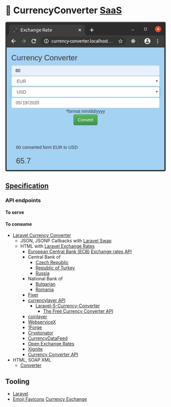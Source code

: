 # 💱 CurrencyConverter [SaaS](https://en.wikipedia.org/wiki/Software_as_a_service)

![currency-converter](./docs/currency-converter.png?raw=true "currency-converter")

## [Specification](https://github.com/noud/CurrencyConverter-SaaS/blob/master/docs/VCN_Development_-_Assignment.pdf)

### API endpoints

#### To serve

#### To consume

- [Laravel Currency Converter](https://danielmellum.com/projects/currency-converter)
    - JSON, JSONP Callbacks with [Laravel Swap](https://github.com/florianv/laravel-swap)
    - HTML with [Laravel Exchange Rates](https://github.com/noud/currency_converter)
        - [European Central Bank (ECB)](https://www.ecb.europa.eu) [Exchange rates API](http://exchangeratesapi.io)
        - Central Bank of
            - [Czech Republic](https://www.cnb.cz)
            - [Republic of Turkey](http://www.tcmb.gov.tr)
            - [Russia](https://cbr.ru)
        - National Bank of
            - [Bulgarian](http://bnb.bg)
            - [Romania](http://www.bnr.ro)
        - [Fixer](https://fixer.io)
        - [currencylayer API](https://currencylayer.com)
            - [Laravel-5-Currency-Converter](https://libraries.io/github/blueskan/Laravel-5-Currency-Converter)
                - [The Free Currency Converter API](https://free.currencyconverterapi.com)
        - [coinlayer](https://coinlayer.com)
        - [WebserviceX](http://www.webservicex.net)
        - [1Forge](https://1forge.com)
        - [Cryptonator](https://www.cryptonator.com)
        - [CurrencyDataFeed](https://currencydatafeed.com)
        - [Open Exchange Rates](https://openexchangerates.org)
        - [Xignite](https://www.xignite.com)
        - [Currency Converter API](https://www.currencyconverterapi.com)
- HTML, SOAP XML
    - [Converter](http://currencyconverter.kowabunga.net/converter.asmx)

## Tooling

- [Laravel](https://github.com/laravel/laravel/blob/master/README.md)
- [Emoji Favicons](https://favicon.io/emoji-favicons) [Currency Exchange](https://favicon.io/emoji-favicons/currency-exchange)